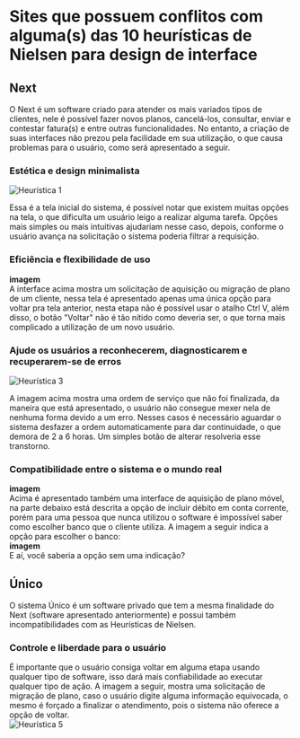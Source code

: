 # Sites que possuem conflitos com alguma(s) das 10 heurísticas de Nielsen para design de interface

## Next

O Next é um software criado para atender os mais variados tipos de clientes, nele é possível fazer novos planos, cancelá-los, consultar, enviar e contestar fatura(s) e entre outras funcionalidades.
No entanto, a criação de suas interfaces não prezou pela facilidade em sua utilização, o que causa problemas para o usuário, como será apresentado a seguir.

### Estética e design minimalista  
![Heurística 1](https://user-images.githubusercontent.com/111358479/236704966-114ee160-fccd-4308-bb3b-2dbf5518134b.png)
  
Essa é a tela inicial do sistema, é possível notar que existem muitas opções na tela, o que dificulta um usuário leigo a realizar alguma tarefa.
Opções mais simples ou mais intuitivas ajudariam nesse caso, depois, conforme o usuário avança na solicitação o sistema poderia filtrar a requisição.  

### Eficiência e flexibilidade de uso  
**imagem**  
A interface acima mostra um solicitação de aquisição ou migração de plano de um cliente, nessa tela é apresentado apenas uma única opção para voltar pra tela anterior,
nesta etapa não é possível usar o atalho Ctrl V, além disso, o botão "Voltar" não é tão nítido como deveria ser, o que torna mais complicado a utilização de um novo usuário.

### Ajude os usuários a reconhecerem, diagnosticarem e recuperarem-se de erros  
![Heurística 3](https://user-images.githubusercontent.com/111358479/236629680-d3dc7625-b13a-49f6-9e48-9434c4e2de33.png)
  
A imagem acima mostra uma ordem de serviço que não foi finalizada, da maneira que está apresentado, o usuário não consegue mexer nela de nenhuma forma devido a um erro.
Nesses casos é necessário aguardar o sistema desfazer a ordem automaticamente para dar continuidade, o que demora de 2 a 6 horas. Um simples botão de alterar resolveria esse transtorno.  

### Compatibilidade entre o sistema e o mundo real  
**imagem**  
Acima é apresentado também uma interface de aquisição de plano móvel, na parte debaixo está descrita a opção de incluir débito em conta corrente, 
porém para uma pessoa que nunca utilizou o software é impossível saber como escolher banco que o cliente utiliza. A imagem a seguir indica a opção para escolher o banco:  
**imagem**  
E aí, você saberia a opção sem uma indicação?

## Único
O sistema Único é um software privado que tem a mesma finalidade do Next (software apresentado anteriormente) e possui também incompatibilidades com as Heurísticas de Nielsen.

### Controle e liberdade para o usuário
É importante que o usuário consiga voltar em alguma etapa usando qualquer tipo de software, isso dará mais confiabilidade ao executar qualquer tipo de ação. A imagem a seguir, mostra uma solicitação de migração de plano, caso o usuário digite alguma informação equivocada, o mesmo é forçado a finalizar o atendimento, pois o sistema não oferece a opção de voltar.  
![Heurística 5](https://user-images.githubusercontent.com/111358479/236706167-ebc87cbf-53a4-4495-b47d-294e78d1bb27.png)

